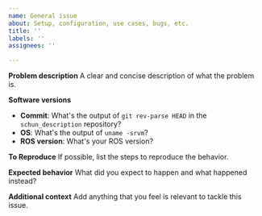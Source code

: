 ```yaml
---
name: General issue
about: Setup, configuration, use cases, bugs, etc.
title: ''
labels: ''
assignees: ''

---
```


**Problem description**
A clear and concise description of what the problem is.


**Software versions**
 - **Commit**: What's the output of `git rev-parse HEAD` in the `schun_description` repository?
 - **OS**: What's the output of `uname -srvm`?
 - **ROS version**: What's your ROS version?


**To Reproduce**
If possible, list the steps to reproduce the behavior.


**Expected behavior**
What did you expect to happen and what happened instead?


**Additional context**
Add anything that you feel is relevant to tackle this issue.

